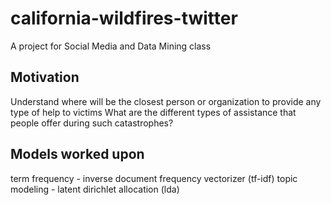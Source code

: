 # california-wildfires-twitter
A project for Social Media and Data Mining class

## Motivation

Understand where will be the closest person or organization to provide any type of help to victims
What are the different types of assistance that people offer during such catastrophes?


## Models worked upon

term frequency - inverse document frequency vectorizer (tf-idf)
topic modeling - latent dirichlet allocation (lda)
